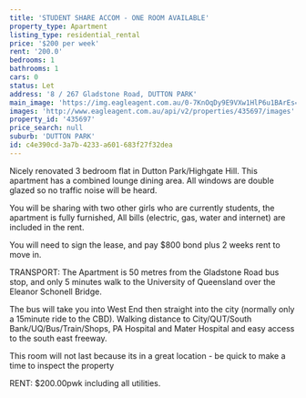 ```yaml
---
title: 'STUDENT SHARE ACCOM - ONE ROOM AVAILABLE'
property_type: Apartment
listing_type: residential_rental
price: '$200 per week'
rent: '200.0'
bedrooms: 1
bathrooms: 1
cars: 0
status: Let
address: '8 / 267 Gladstone Road, DUTTON PARK'
main_image: 'https://img.eagleagent.com.au/0-7KnOqDy9E9VXw1HlP6u1BArEs=/1280x854/smart/https://s3-us-west-2.amazonaws.com/eagleagent-orig/images/6826856/412473711-image-M.jpg'
images: 'http://www.eagleagent.com.au/api/v2/properties/435697/images'
property_id: '435697'
price_search: null
suburb: 'DUTTON PARK'
id: c4e390cd-3a7b-4233-a601-683f27f32dea
---
```

Nicely renovated 3 bedroom flat in Dutton Park/Highgate Hill. This apartment has a combined lounge dining area. All windows are double glazed so no traffic noise will be heard.

You will be sharing with two other girls who are currently students, the apartment is fully furnished, All bills (electric, gas, water and internet) are included in the rent.

You will need to sign the lease, and pay $800 bond plus 2 weeks rent to move in.

TRANSPORT:
The Apartment is 50 metres from the Gladstone Road bus stop, and only 5 minutes walk to the University of Queensland over the Eleanor Schonell Bridge.

The bus will take you into West End then straight into the city (normally only a 15minute ride to the CBD). Walking distance to City/QUT/South Bank/UQ/Bus/Train/Shops, PA Hospital and Mater Hospital and easy access to the south east freeway.

This room will not last because its in a great location - be quick to make a time to inspect the property

RENT: $200.00pwk including all utilities.